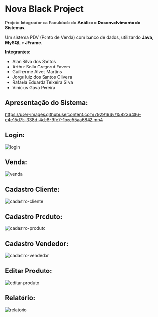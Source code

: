 # Nova Black Project
Projeto Integrador da Faculdade de <strong>Análise e Desenvolvimento de Sistemas</strong>.

Um sistema PDV (Ponto de Venda) com banco de dados, utilizando <strong>Java</strong>, <strong>MySQL</strong> e <strong>JFrame</strong>.

<p>
<strong>Integrantes: </strong> <br>
    <ul>
        <li>Alan Silva dos Santos</li>
        <li>Arthur Solla Gregorut Favero</li>
        <li>Guilherme Alves Martins</li>
        <li>Jorge luiz dos Santos Oliveira</li>
        <li>Rafaela Eduarda Teixeira Silva</li>
        <li>Vinicius Gava Pereira</li>
    </ul>

</p>

## Apresentação do Sistema:

<div>
    
https://user-images.githubusercontent.com/79291946/158236486-e4e15d7b-338d-4dc8-9fe7-1bec55aa6842.mp4
    
</div>

## Login:
 
   ![login](https://user-images.githubusercontent.com/79291946/158240606-fc2cdf77-8aa5-419c-b961-c737cbd39acf.png)

     
## Venda:

   ![venda](https://user-images.githubusercontent.com/79291946/158240627-980f43c5-14a7-4961-b509-9b1f6e2bfc31.png)

      
## Cadastro Cliente:

   ![cadastro-cliente](https://user-images.githubusercontent.com/79291946/158239918-56afbbd2-1b98-428a-ab59-2bc9275e9a8d.png)

## Cadastro Produto:

   ![cadastro-produto](https://user-images.githubusercontent.com/79291946/158239947-a734668a-7c51-46b4-9fbd-97cd8a8eeb58.png)


## Cadastro Vendedor:

   ![cadastro-vendedor](https://user-images.githubusercontent.com/79291946/158239972-26d203e6-ae88-4dc1-94bb-4811af367d65.png)
     
## Editar Produto:

   ![editar-produto](https://user-images.githubusercontent.com/79291946/158240131-4ca66305-7100-4d30-8e87-29d2ee72a730.png)

## Relatório:
 
   ![relatorio](https://user-images.githubusercontent.com/79291946/158240153-21a045fa-bc89-42dd-92b2-640d2b1545b6.png)


